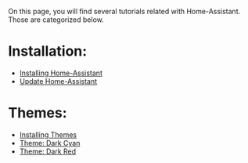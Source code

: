 On this page, you will find several tutorials related with Home-Assistant.
Those are categorized below.

# Installation:
- [Installing Home-Assistant](installation/installation_process.md)
- [Update Home-Assistant](installation/updating.md)

# Themes:
- [Installing Themes](installation/install_themes.md)
- [Theme: Dark Cyan](themes/darkcyan.md)
- [Theme: Dark Red](themes/darkred.md)
